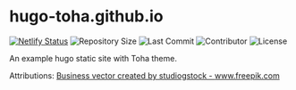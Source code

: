 # hugo-toha.github.io

[![Netlify Status](https://api.netlify.com/api/v1/badges/0436f0e6-da35-430d-bec1-2eaa9473dbca/deploy-status)](https://app.netlify.com/sites/toha/deploys) ![Repository Size](https://img.shields.io/github/repo-size/hugo-toha/hugo-toha.github.io) ![Last Commit](https://img.shields.io/github/last-commit/hugo-toha/hugo-toha.github.io) ![Contributor](https://img.shields.io/github/contributors/hugo-toha/hugo-toha.github.io) ![License](https://img.shields.io/github/license/hugo-toha/hugo-toha.github.io)

An example hugo static site with Toha theme.

Attributions:
<a href='https://www.freepik.com/vectors/business'>Business vector created by studiogstock - www.freepik.com</a>
